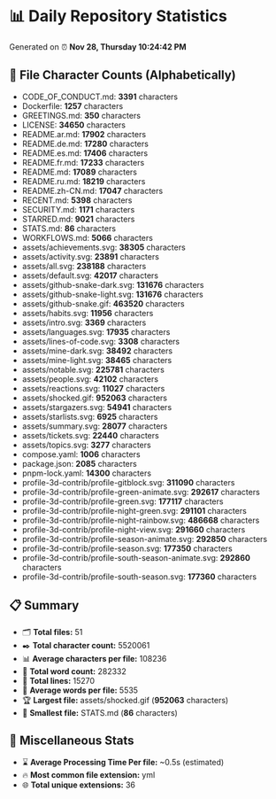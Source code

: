# 📊 Daily Repository Statistics
Generated on ⏰ **Nov 28, Thursday 10:24:42 PM**

## 📂 File Character Counts (Alphabetically)
- CODE_OF_CONDUCT.md: **3391** characters
- Dockerfile: **1257** characters
- GREETINGS.md: **350** characters
- LICENSE: **34650** characters
- README.ar.md: **17902** characters
- README.de.md: **17280** characters
- README.es.md: **17406** characters
- README.fr.md: **17233** characters
- README.md: **17089** characters
- README.ru.md: **18219** characters
- README.zh-CN.md: **17047** characters
- RECENT.md: **5398** characters
- SECURITY.md: **1171** characters
- STARRED.md: **9021** characters
- STATS.md: **86** characters
- WORKFLOWS.md: **5066** characters
- assets/achievements.svg: **38305** characters
- assets/activity.svg: **23891** characters
- assets/all.svg: **238188** characters
- assets/default.svg: **42017** characters
- assets/github-snake-dark.svg: **131676** characters
- assets/github-snake-light.svg: **131676** characters
- assets/github-snake.gif: **463520** characters
- assets/habits.svg: **11956** characters
- assets/intro.svg: **3369** characters
- assets/languages.svg: **17935** characters
- assets/lines-of-code.svg: **3308** characters
- assets/mine-dark.svg: **38492** characters
- assets/mine-light.svg: **38465** characters
- assets/notable.svg: **225781** characters
- assets/people.svg: **42102** characters
- assets/reactions.svg: **11027** characters
- assets/shocked.gif: **952063** characters
- assets/stargazers.svg: **54941** characters
- assets/starlists.svg: **6925** characters
- assets/summary.svg: **28077** characters
- assets/tickets.svg: **22440** characters
- assets/topics.svg: **3277** characters
- compose.yaml: **1006** characters
- package.json: **2085** characters
- pnpm-lock.yaml: **14300** characters
- profile-3d-contrib/profile-gitblock.svg: **311090** characters
- profile-3d-contrib/profile-green-animate.svg: **292617** characters
- profile-3d-contrib/profile-green.svg: **177117** characters
- profile-3d-contrib/profile-night-green.svg: **291101** characters
- profile-3d-contrib/profile-night-rainbow.svg: **486668** characters
- profile-3d-contrib/profile-night-view.svg: **291660** characters
- profile-3d-contrib/profile-season-animate.svg: **292850** characters
- profile-3d-contrib/profile-season.svg: **177350** characters
- profile-3d-contrib/profile-south-season-animate.svg: **292860** characters
- profile-3d-contrib/profile-south-season.svg: **177360** characters

## 📋 Summary
- 🗂️ **Total files:** 51
- ✒️ **Total character count:** 5520061
- 📊 **Average characters per file:** 108236
- 📝 **Total word count:** 282332
- 🧾 **Total lines:** 15270
- 📐 **Average words per file:** 5535
- 🏆 **Largest file:** assets/shocked.gif (**952063** characters)
- 🥉 **Smallest file:** STATS.md (**86** characters)

## 🌟 Miscellaneous Stats
- ⌛ **Average Processing Time Per file:** ~0.5s (estimated)
- 🔥 **Most common file extension:** yml
- 🌐 **Total unique extensions:** 36

